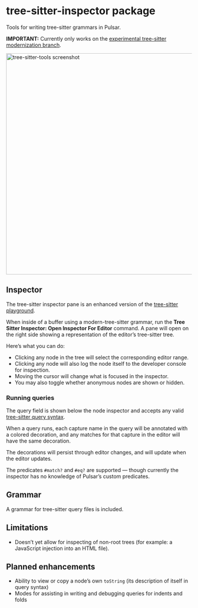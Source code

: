 # tree-sitter-inspector package

Tools for writing tree-sitter grammars in Pulsar.

**IMPORTANT:** Currently only works on the [experimental tree-sitter modernization branch](https://github.com/savetheclocktower/pulsar/tree/tree-sitter-hell).

<img width="599" alt="tree-sitter-tools screenshot" src="https://user-images.githubusercontent.com/3450/227824276-eadd65cf-1264-4a11-855b-574ac9ab6c96.png">

## Inspector

The tree-sitter inspector pane is an enhanced version of the [tree-sitter playground](https://tree-sitter.github.io/tree-sitter/playground).

When inside of a buffer using a modern-tree-sitter grammar, run the **Tree Sitter Inspector: Open Inspector For Editor** command. A pane will open on the right side showing a representation of the editor’s tree-sitter tree.

Here’s what you can do:

* Clicking any node in the tree will select the corresponding editor range.
* Clicking any node will also log the node itself to the developer console for inspection.
* Moving the cursor will change what is focused in the inspector.
* You may also toggle whether anonymous nodes are shown or hidden.

### Running queries

The query field is shown below the node inspector and accepts any valid [tree-sitter query syntax](https://tree-sitter.github.io/tree-sitter/using-parsers#pattern-matching-with-queries).

When a query runs, each capture name in the query will be annotated with a colored decoration, and any matches for that capture in the editor will have the same decoration.

The decorations will persist through editor changes, and will update when the editor updates.

The predicates `#match?` and `#eq?` are supported — though currently the inspector has no knowledge of Pulsar’s custom predicates.

## Grammar

A grammar for tree-sitter query files is included.

## Limitations

* Doesn’t yet allow for inspecting of non-root trees (for example: a JavaScript injection into an HTML file).

## Planned enhancements

* Ability to view or copy a node’s own `toString` (its description of itself in query syntax)
* Modes for assisting in writing and debugging queries for indents and folds
